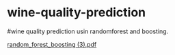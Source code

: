 # wine-quality-prediction
#wine quality prediction usin randomforest and boosting.

[random_forest_boosting (3).pdf](https://github.com/youneshiraji/wine-quality-prediction/files/14069590/random_forest_boosting.3.pdf)
